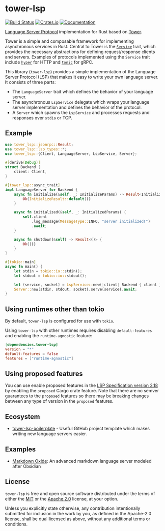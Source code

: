 # tower-lsp

[![Build Status][build-badge]][build-url]
[![Crates.io][crates-badge]][crates-url]
[![Documentation][docs-badge]][docs-url]

[build-badge]: https://github.com/ebkalderon/tower-lsp/workflows/rust/badge.svg
[build-url]: https://github.com/ebkalderon/tower-lsp/actions
[crates-badge]: https://img.shields.io/crates/v/tower-lsp.svg
[crates-url]: https://crates.io/crates/tower-lsp
[docs-badge]: https://docs.rs/tower-lsp/badge.svg
[docs-url]: https://docs.rs/tower-lsp

[Language Server Protocol] implementation for Rust based on [Tower].

[language server protocol]: https://microsoft.github.io/language-server-protocol
[tower]: https://github.com/tower-rs/tower

Tower is a simple and composable framework for implementing asynchronous
services in Rust. Central to Tower is the [`Service`] trait, which provides the
necessary abstractions for defining request/response clients and servers.
Examples of protocols implemented using the `Service` trait include
[`hyper`] for HTTP and [`tonic`] for gRPC.

[`service`]: https://docs.rs/tower-service/
[`hyper`]: https://docs.rs/hyper/
[`tonic`]: https://docs.rs/tonic/

This library (`tower-lsp`) provides a simple implementation of the Language
Server Protocol (LSP) that makes it easy to write your own language server. It
consists of three parts:

- The `LanguageServer` trait which defines the behavior of your language server.
- The asynchronous `LspService` delegate which wraps your language server
  implementation and defines the behavior of the protocol.
- A `Server` which spawns the `LspService` and processes requests and responses
  over `stdio` or TCP.

## Example

```rust
use tower_lsp::jsonrpc::Result;
use tower_lsp::lsp_types::*;
use tower_lsp::{Client, LanguageServer, LspService, Server};

#[derive(Debug)]
struct Backend {
    client: Client,
}

#[tower_lsp::async_trait]
impl LanguageServer for Backend {
    async fn initialize(&self, _: InitializeParams) -> Result<InitializeResult> {
        Ok(InitializeResult::default())
    }

    async fn initialized(&self, _: InitializedParams) {
        self.client
            .log_message(MessageType::INFO, "server initialized!")
            .await;
    }

    async fn shutdown(&self) -> Result<()> {
        Ok(())
    }
}

#[tokio::main]
async fn main() {
    let stdin = tokio::io::stdin();
    let stdout = tokio::io::stdout();

    let (service, socket) = LspService::new(|client| Backend { client });
    Server::new(stdin, stdout, socket).serve(service).await;
}
```

## Using runtimes other than tokio

By default, `tower-lsp` is configured for use with `tokio`.

Using `tower-lsp` with other runtimes requires disabling `default-features` and
enabling the `runtime-agnostic` feature:

```toml
[dependencies.tower-lsp]
version = "*"
default-features = false
features = ["runtime-agnostic"]
```

## Using proposed features

You can use enable proposed features in the
[LSP Specification version 3.18](https://microsoft.github.io/language-server-protocol/specifications/lsp/3.18/specification/)
by enabling the `proposed` Cargo crate feature. Note that there are no semver
guarantees to the `proposed` features so there may be breaking changes between
any type of version in the `proposed` features.

## Ecosystem

- [tower-lsp-boilerplate](https://github.com/IWANABETHATGUY/tower-lsp-boilerplate) - Useful GitHub project template which makes writing new language servers easier.

## Examples

- [Markdown Oxide](https://github.com/Feel-ix-343/markdown-oxide): An advanced markdown language server modeled after Obsidian

## License

`tower-lsp` is free and open source software distributed under the terms of
either the [MIT](LICENSE-MIT) or the [Apache 2.0](LICENSE-APACHE) license, at
your option.

Unless you explicitly state otherwise, any contribution intentionally submitted
for inclusion in the work by you, as defined in the Apache-2.0 license, shall be
dual licensed as above, without any additional terms or conditions.
